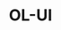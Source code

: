 ---
layout: home

title: OL-UI
titleTemplate: Component Library for Vue3.

hero:
  name: OL-UI
  text:  Component Library for Vue3
  tagline: Built on Vue3 and Vitejs .
  image:
    src: /1.png
    alt: OL-UI
  actions:
    - theme: brand
      text: Get Start
      link: /guide/introduce.md
    
    - theme: alt
      text: View on Github
      link: https://github.com/OLDLAI/ol-ui-OLDLAI

features:
  - icon: 🏆
    title: 最新技术栈
    details: Vue3+TS+Vite给你不一样的开发体验
  - icon: ⚡️
    title: vite
    details: 主题切换
  - icon: 🛠️
    title: ts
    details: 基于TypeScript开发
---
